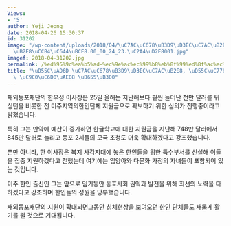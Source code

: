 ```yaml
---
Views:
- '5'
author: Yeji Jeong
date: 2018-04-26 15:30:37
id: 31202
image: "/wp-content/uploads/2018/04/\uC7AC\uC678\uB3D9\uD3EC\uC7AC\uB2E8\uD55C\uC778\
  \uB2E8\uCCB4\uC644\uBCF8.00_00_24_23.\uC2A4\uD2F8001.jpg"
imagef: 2018-04-31202.jpg
permalink: /%ed%95%9c%ea%b5%ad-%ec%9e%ac%ec%99%b8%eb%8f%99%ed%8f%ac%ec%9e%ac%eb%8b%a8-%ed%95%9c%ec%9d%b8%eb%8b%a8%ec%b2%b4-%ec%a7%80%ec%9b%90%ea%b8%88-%ed%99%95%eb%8c%80/
title: "\uD55C\uAD6D \uC7AC\uC678\uB3D9\uD3EC\uC7AC\uB2E8, \uD55C\uC778\uB2E8\uCCB4\
  \ \uC9C0\uC6D0\uAE08 \uD655\uB300"
---
```


재외동포재단의 한우성 이사장은 25일 올해는 지난해보다 훨씬 늘어난 천만 달러를 워싱턴을 비롯한 전 미주지역의한인단체 지원금으로 확보하기 위한 심의가 진행중이라고 밝혔습니다.

특히 그는 만약에 예산이 증가하면 한글학교에 대한 지원금을 지난해 748만 달러에서845만 달러로 늘리고 동포 2세들의 모국 초청도 더욱 확대하겠다고 강조했습니다.

뿐만 아니라, 한 이사장은 복지 사각지대에 놓은 한인들을 위한 특수부서를 신설해 이들을 집중 지원하겠다고 전했는데 여기에는 입양아와 다문화 가정의 자녀들이 포함되어 있는 것입니다.

미주 한인 출신인 그는 앞으로 임기동안 동포사회 권익과 발전을 위해 최선의 노력을 다하겠다고 강조하며 한인들의 성원을 당부했습니다.

재외동포재단의 지원이 확대되면그동안 침체현상을 보여오던 한인 단체들도 새롭게 활기를 뛸 것으로 기대됩니다.